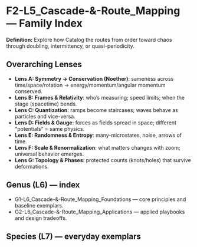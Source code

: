 # F2-L5_Cascade-&-Route_Mapping — Family Index
**Definition:** Explore how Catalog the routes from order toward chaos through doubling, intermittency, or quasi-periodicity.

## Overarching Lenses

- **Lens A: Symmetry -> Conservation (Noether)**: sameness across time/space/rotation → energy/momentum/angular momentum conserved.
- **Lens B: Frames & Relativity**: who’s measuring; speed limits; when the stage (spacetime) bends.
- **Lens C: Quantization**: ramps become staircases; waves behave as particles and vice-versa.
- **Lens D: Fields & Gauge**: forces as fields spread in space; different “potentials” = same physics.
- **Lens E: Randomness & Entropy**: many-microstates, noise, arrows of time.
- **Lens F: Scale & Renormalization**: what matters changes with zoom; universal behavior emerges.
- **Lens G: Topology & Phases**: protected counts (knots/holes) that survive deformations.

## Genus (L6) — index
- G1-L6_Cascade-&-Route_Mapping_Foundations — core principles and baseline exemplars.
- G2-L6_Cascade-&-Route_Mapping_Applications — applied playbooks and design tradeoffs.

## Species (L7) — everyday exemplars
